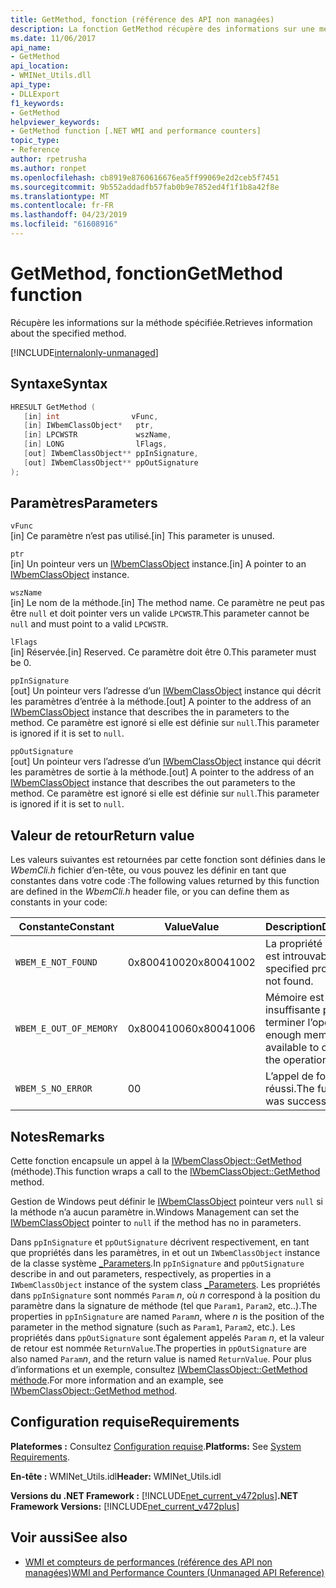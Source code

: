 ```yaml
---
title: GetMethod, fonction (référence des API non managées)
description: La fonction GetMethod récupère des informations sur une méthode.
ms.date: 11/06/2017
api_name:
- GetMethod
api_location:
- WMINet_Utils.dll
api_type:
- DLLExport
f1_keywords:
- GetMethod
helpviewer_keywords:
- GetMethod function [.NET WMI and performance counters]
topic_type:
- Reference
author: rpetrusha
ms.author: ronpet
ms.openlocfilehash: cb8919e8760616676ea5ff99069e2d2ceb5f7451
ms.sourcegitcommit: 9b552addadfb57fab0b9e7852ed4f1f1b8a42f8e
ms.translationtype: MT
ms.contentlocale: fr-FR
ms.lasthandoff: 04/23/2019
ms.locfileid: "61608916"
---
```

# <a name="getmethod-function"></a><span data-ttu-id="a76b5-103">GetMethod, fonction</span><span class="sxs-lookup"><span data-stu-id="a76b5-103">GetMethod function</span></span>

<span data-ttu-id="a76b5-104">Récupère les informations sur la méthode spécifiée.</span><span class="sxs-lookup"><span data-stu-id="a76b5-104">Retrieves information about the specified method.</span></span>

[!INCLUDE[internalonly-unmanaged](../../../../includes/internalonly-unmanaged.md)]

## <a name="syntax"></a><span data-ttu-id="a76b5-105">Syntaxe</span><span class="sxs-lookup"><span data-stu-id="a76b5-105">Syntax</span></span>

```cpp
HRESULT GetMethod (
   [in] int                vFunc,
   [in] IWbemClassObject*   ptr,
   [in] LPCWSTR             wszName,
   [in] LONG                lFlags,
   [out] IWbemClassObject** ppInSignature,
   [out] IWbemClassObject** ppOutSignature
);
```

## <a name="parameters"></a><span data-ttu-id="a76b5-106">Paramètres</span><span class="sxs-lookup"><span data-stu-id="a76b5-106">Parameters</span></span>

`vFunc`\
<span data-ttu-id="a76b5-107">[in] Ce paramètre n’est pas utilisé.</span><span class="sxs-lookup"><span data-stu-id="a76b5-107">[in] This parameter is unused.</span></span>

`ptr`\
<span data-ttu-id="a76b5-108">[in] Un pointeur vers un [IWbemClassObject](/windows/desktop/api/wbemcli/nn-wbemcli-iwbemclassobject) instance.</span><span class="sxs-lookup"><span data-stu-id="a76b5-108">[in] A pointer to an [IWbemClassObject](/windows/desktop/api/wbemcli/nn-wbemcli-iwbemclassobject) instance.</span></span>

`wszName`\
<span data-ttu-id="a76b5-109">[in] Le nom de la méthode.</span><span class="sxs-lookup"><span data-stu-id="a76b5-109">[in] The method name.</span></span> <span data-ttu-id="a76b5-110">Ce paramètre ne peut pas être `null` et doit pointer vers un valide `LPCWSTR`.</span><span class="sxs-lookup"><span data-stu-id="a76b5-110">This parameter cannot be `null` and must point to a valid `LPCWSTR`.</span></span>

`lFlags`\
<span data-ttu-id="a76b5-111">[in] Réservée.</span><span class="sxs-lookup"><span data-stu-id="a76b5-111">[in] Reserved.</span></span> <span data-ttu-id="a76b5-112">Ce paramètre doit être 0.</span><span class="sxs-lookup"><span data-stu-id="a76b5-112">This parameter must be 0.</span></span>

`ppInSignature`\
<span data-ttu-id="a76b5-113">[out] Un pointeur vers l’adresse d’un [IWbemClassObject](/windows/desktop/api/wbemcli/nn-wbemcli-iwbemclassobject) instance qui décrit les paramètres d’entrée à la méthode.</span><span class="sxs-lookup"><span data-stu-id="a76b5-113">[out] A pointer to the address of an [IWbemClassObject](/windows/desktop/api/wbemcli/nn-wbemcli-iwbemclassobject) instance that describes the in parameters to the method.</span></span> <span data-ttu-id="a76b5-114">Ce paramètre est ignoré si elle est définie sur `null`.</span><span class="sxs-lookup"><span data-stu-id="a76b5-114">This parameter is ignored if it is set to `null`.</span></span>

`ppOutSignature`\
<span data-ttu-id="a76b5-115">[out] Un pointeur vers l’adresse d’un [IWbemClassObject](/windows/desktop/api/wbemcli/nn-wbemcli-iwbemclassobject) instance qui décrit les paramètres de sortie à la méthode.</span><span class="sxs-lookup"><span data-stu-id="a76b5-115">[out] A pointer to the address of an [IWbemClassObject](/windows/desktop/api/wbemcli/nn-wbemcli-iwbemclassobject) instance that describes the out parameters to the method.</span></span> <span data-ttu-id="a76b5-116">Ce paramètre est ignoré si elle est définie sur `null`.</span><span class="sxs-lookup"><span data-stu-id="a76b5-116">This parameter is ignored if it is set to `null`.</span></span>

## <a name="return-value"></a><span data-ttu-id="a76b5-117">Valeur de retour</span><span class="sxs-lookup"><span data-stu-id="a76b5-117">Return value</span></span>

<span data-ttu-id="a76b5-118">Les valeurs suivantes est retournées par cette fonction sont définies dans le *WbemCli.h* fichier d’en-tête, ou vous pouvez les définir en tant que constantes dans votre code :</span><span class="sxs-lookup"><span data-stu-id="a76b5-118">The following values returned by this function are defined in the *WbemCli.h* header file, or you can define them as constants in your code:</span></span>

|<span data-ttu-id="a76b5-119">Constante</span><span class="sxs-lookup"><span data-stu-id="a76b5-119">Constant</span></span>  |<span data-ttu-id="a76b5-120">Value</span><span class="sxs-lookup"><span data-stu-id="a76b5-120">Value</span></span>  |<span data-ttu-id="a76b5-121">Description</span><span class="sxs-lookup"><span data-stu-id="a76b5-121">Description</span></span>  |
|---------|---------|---------|
|`WBEM_E_NOT_FOUND` | <span data-ttu-id="a76b5-122">0x80041002</span><span class="sxs-lookup"><span data-stu-id="a76b5-122">0x80041002</span></span> | <span data-ttu-id="a76b5-123">La propriété spécifiée est introuvable.</span><span class="sxs-lookup"><span data-stu-id="a76b5-123">The specified property was not found.</span></span> |
|`WBEM_E_OUT_OF_MEMORY` | <span data-ttu-id="a76b5-124">0x80041006</span><span class="sxs-lookup"><span data-stu-id="a76b5-124">0x80041006</span></span> | <span data-ttu-id="a76b5-125">Mémoire est insuffisante pour terminer l’opération.</span><span class="sxs-lookup"><span data-stu-id="a76b5-125">Not enough memory is available to complete the operation.</span></span> |
|`WBEM_S_NO_ERROR` | <span data-ttu-id="a76b5-126">0</span><span class="sxs-lookup"><span data-stu-id="a76b5-126">0</span></span> | <span data-ttu-id="a76b5-127">L’appel de fonction a réussi.</span><span class="sxs-lookup"><span data-stu-id="a76b5-127">The function call was successful.</span></span>  |

## <a name="remarks"></a><span data-ttu-id="a76b5-128">Notes</span><span class="sxs-lookup"><span data-stu-id="a76b5-128">Remarks</span></span>

<span data-ttu-id="a76b5-129">Cette fonction encapsule un appel à la [IWbemClassObject::GetMethod](/windows/desktop/api/wbemcli/nf-wbemcli-iwbemclassobject-getmethod) (méthode).</span><span class="sxs-lookup"><span data-stu-id="a76b5-129">This function wraps a call to the [IWbemClassObject::GetMethod](/windows/desktop/api/wbemcli/nf-wbemcli-iwbemclassobject-getmethod) method.</span></span>

<span data-ttu-id="a76b5-130">Gestion de Windows peut définir le [IWbemClassObject](/windows/desktop/api/wbemcli/nn-wbemcli-iwbemclassobject) pointeur vers `null` si la méthode n’a aucun paramètre in.</span><span class="sxs-lookup"><span data-stu-id="a76b5-130">Windows Management can set the [IWbemClassObject](/windows/desktop/api/wbemcli/nn-wbemcli-iwbemclassobject) pointer to `null` if the method has no in parameters.</span></span>

<span data-ttu-id="a76b5-131">Dans `ppInSignature` et `ppOutSignature` décrivent respectivement, en tant que propriétés dans les paramètres, in et out un `IWbemClassObject` instance de la classe système [_Parameters](/windows/desktop/WmiSdk/--parameters).</span><span class="sxs-lookup"><span data-stu-id="a76b5-131">In `ppInSignature` and `ppOutSignature` describe in and out parameters, respectively, as properties in a `IWbemClassObject` instance of the system class [_Parameters](/windows/desktop/WmiSdk/--parameters).</span></span> <span data-ttu-id="a76b5-132">Les propriétés dans `ppInSignature` sont nommés `Param` *n*, où *n* correspond à la position du paramètre dans la signature de méthode (tel que `Param1`, `Param2`, etc..).</span><span class="sxs-lookup"><span data-stu-id="a76b5-132">The properties in `ppInSignature` are named `Param`*n*, where *n* is the position of the parameter in the method signature (such as `Param1`, `Param2`, etc.).</span></span> <span data-ttu-id="a76b5-133">Les propriétés dans `ppOutSignature` sont également appelés `Param` *n*, et la valeur de retour est nommée `ReturnValue`.</span><span class="sxs-lookup"><span data-stu-id="a76b5-133">The properties in `ppOutSignature` are also named `Param`*n*, and the return value is named `ReturnValue`.</span></span> <span data-ttu-id="a76b5-134">Pour plus d’informations et un exemple, consultez [IWbemClassObject::GetMethod méthode](/windows/desktop/api/wbemcli/nf-wbemcli-iwbemclassobject-getmethod).</span><span class="sxs-lookup"><span data-stu-id="a76b5-134">For more information and an example, see [IWbemClassObject::GetMethod method](/windows/desktop/api/wbemcli/nf-wbemcli-iwbemclassobject-getmethod).</span></span>

## <a name="requirements"></a><span data-ttu-id="a76b5-135">Configuration requise</span><span class="sxs-lookup"><span data-stu-id="a76b5-135">Requirements</span></span>

<span data-ttu-id="a76b5-136">**Plateformes :** Consultez [Configuration requise](../../../../docs/framework/get-started/system-requirements.md).</span><span class="sxs-lookup"><span data-stu-id="a76b5-136">**Platforms:** See [System Requirements](../../../../docs/framework/get-started/system-requirements.md).</span></span>

<span data-ttu-id="a76b5-137">**En-tête :** WMINet_Utils.idl</span><span class="sxs-lookup"><span data-stu-id="a76b5-137">**Header:** WMINet_Utils.idl</span></span>

<span data-ttu-id="a76b5-138">**Versions du .NET Framework :** [!INCLUDE[net_current_v472plus](../../../../includes/net-current-v472plus.md)]</span><span class="sxs-lookup"><span data-stu-id="a76b5-138">**.NET Framework Versions:** [!INCLUDE[net_current_v472plus](../../../../includes/net-current-v472plus.md)]</span></span>

## <a name="see-also"></a><span data-ttu-id="a76b5-139">Voir aussi</span><span class="sxs-lookup"><span data-stu-id="a76b5-139">See also</span></span>

- [<span data-ttu-id="a76b5-140">WMI et compteurs de performances (référence des API non managées)</span><span class="sxs-lookup"><span data-stu-id="a76b5-140">WMI and Performance Counters (Unmanaged API Reference)</span></span>](index.md)